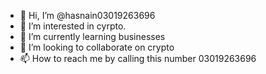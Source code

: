 - 👋 Hi, I’m @hasnain03019263696
- 👀 I’m interested in cyrpto.
- 🌱 I’m currently learning businesses 
- 💞️ I’m looking to collaborate on crypto
- 📫 How to reach me by calling this number 03019263696

<!---
hasnain03019263696/hasnain03019263696 is a ✨ special ✨ repository because its `README.md` (this file) appears on your GitHub profile.
You can click the Preview link to take a look at your changes.
--->
